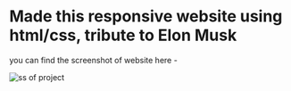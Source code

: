 # Made this responsive website using html/css, tribute to Elon Musk

you can find the screenshot of website here - 

![ss of project](https://user-images.githubusercontent.com/74638335/184435284-967d769e-cef2-47af-a6e4-db0dd964ce38.png)
